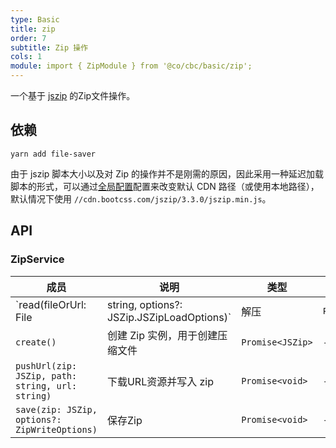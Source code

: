 ```yaml
---
type: Basic
title: zip
order: 7
subtitle: Zip 操作
cols: 1
module: import { ZipModule } from '@co/cbc/basic/zip';
---
```


一个基于 [jszip](http://stuk.github.io/jszip/) 的Zip文件操作。

## 依赖

```
yarn add file-saver
```

由于 jszip 脚本大小以及对 Zip 的操作并不是刚需的原因，因此采用一种延迟加载脚本的形式，可以通过[全局配置](/docs/global-config)配置来改变默认 CDN 路径（或使用本地路径），默认情况下使用 `//cdn.bootcss.com/jszip/3.3.0/jszip.min.js`。

## API

### ZipService

成员 | 说明 | 类型 | 默认值
----|------|-----|------
`read(fileOrUrl: File | string, options?: JSZip.JSZipLoadOptions)` | 解压  | `Promise<JSZip>` | -
`create()` | 创建 Zip 实例，用于创建压缩文件  | `Promise<JSZip>` | -
`pushUrl(zip: JSZip, path: string, url: string)` | 下载URL资源并写入 zip  | `Promise<void>` | -
`save(zip: JSZip, options?: ZipWriteOptions)` | 保存Zip  | `Promise<void>` | -
